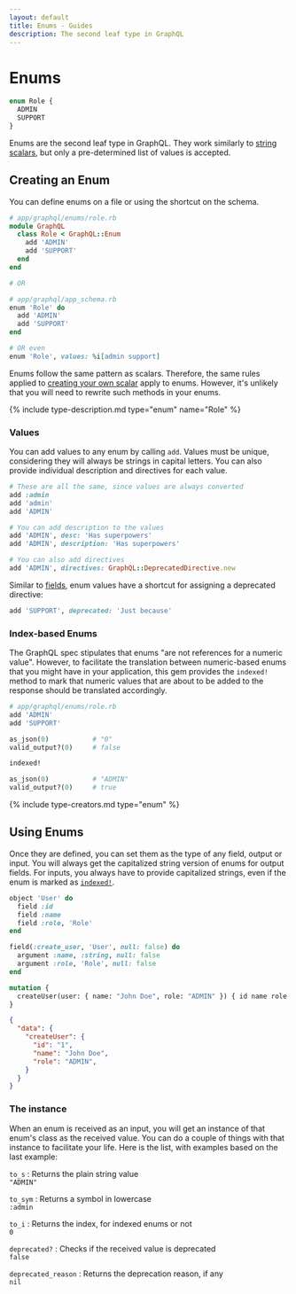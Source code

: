 ```yaml
---
layout: default
title: Enums - Guides
description: The second leaf type in GraphQL
---
```


# Enums

```graphql
enum Role {
  ADMIN
  SUPPORT
}
```

Enums are the second leaf type in GraphQL. They work similarly to [string scalars](/guides/scalars#string),
but only a pre-determined list of values is accepted.

## Creating an Enum

You can define enums on a file or using the shortcut on the schema.

```ruby
# app/graphql/enums/role.rb
module GraphQL
  class Role < GraphQL::Enum
    add 'ADMIN'
    add 'SUPPORT'
  end
end

# OR

# app/graphql/app_schema.rb
enum 'Role' do
  add 'ADMIN'
  add 'SUPPORT'
end

# OR even
enum 'Role', values: %i[admin support]
```

Enums follow the same pattern as scalars. Therefore, the same rules applied to
[creating your own scalar](/guides/scalars#creating-your-own-scalar) apply to enums.
However, it's unlikely that you will need to rewrite such methods in your enums.

{% include type-description.md type="enum" name="Role" %}

### Values

You can add values to any enum by calling `add`. Values must be unique,
considering they will always be strings in capital letters. You can also provide
individual description and directives for each value.

```ruby
# These are all the same, since values are always converted
add :admin
add 'admin'
add 'ADMIN'

# You can add description to the values
add 'ADMIN', desc: 'Has superpowers'
add 'ADMIN', description: 'Has superpowers'

# You can also add directives
add 'ADMIN', directives: GraphQL::DeprecatedDirective.new
```

Similar to [fields](/guides/fields#directives), enum values have a shortcut for
assigning a deprecated directive:

```ruby
add 'SUPPORT', deprecated: 'Just because'
```

### Index-based Enums

The GraphQL spec stipulates that enums "are not references for a numeric value". However,
to facilitate the translation between numeric-based enums that you might have in your application,
this gem provides the `indexed!` method to mark that numeric values that are about to be added
to the response should be translated accordingly.

```ruby
# app/graphql/enums/role.rb
add 'ADMIN'
add 'SUPPORT'

as_json(0)           # "0"
valid_output?(0)     # false

indexed!

as_json(0)           # "ADMIN"
valid_output?(0)     # true
```

{% include type-creators.md type="enum" %}

## Using Enums

Once they are defined, you can set them as the type of any field, output or input.
You will always get the capitalized string version of enums for output fields.
For inputs, you always have to provide capitalized strings,
even if the enum is marked as [`indexed!`](#index-based-enums).

```ruby
object 'User' do
  field :id
  field :name
  field :role, 'Role'
end

field(:create_user, 'User', null: false) do
  argument :name, :string, null: false
  argument :role, 'Role', null: false
end
```

```graphql
mutation {
  createUser(user: { name: "John Doe", role: "ADMIN" }) { id name role }
}
```

```json
{
  "data": {
    "createUser": {
      "id": "1",
      "name": "John Doe",
      "role": "ADMIN",
    }
  }
}
```

### The instance

When an enum is received as an input, you will get an instance of that enum's class as
the received value. You can do a couple of things with that instance to facilitate your life.
Here is the list, with examples based on the last example:

`to_s`
: Returns the plain string value<br/>`"ADMIN"`

`to_sym`
: Returns a symbol in lowercase<br/>`:admin`

`to_i`
: Returns the index, for indexed enums or not<br/>`0`

`deprecated?`
: Checks if the received value is deprecated<br/>`false`

`deprecated_reason`
: Returns the deprecation reason, if any<br/>`nil`
